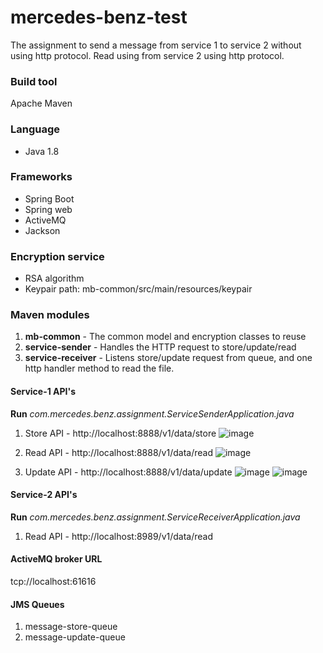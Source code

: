 # mercedes-benz-test
The assignment to send a message from service 1 to service 2 without using http protocol.
Read using from service 2 using http protocol.

### Build tool
Apache Maven

### Language
- Java 1.8

### Frameworks
- Spring Boot
- Spring web
- ActiveMQ
- Jackson

### Encryption service
- RSA algorithm
- Keypair path: mb-common/src/main/resources/keypair

### Maven modules
1. **mb-common** - The common model and encryption classes to reuse
2. **service-sender** - Handles the HTTP request to store/update/read
3. **service-receiver** - Listens store/update request from queue, and one http handler method to read the file.

#### Service-1 API's <br />
**Run** _com.mercedes.benz.assignment.ServiceSenderApplication.java_
1. Store API - http://localhost:8888/v1/data/store
![image](https://user-images.githubusercontent.com/24394694/135723264-5bf6f4fb-8ca7-4a46-9409-70ff15e3179b.png)

2. Read API - http://localhost:8888/v1/data/read
![image](https://user-images.githubusercontent.com/24394694/135723311-4e7aca56-e897-4522-8613-5b94bfcf4dcc.png)

3. Update API - http://localhost:8888/v1/data/update
![image](https://user-images.githubusercontent.com/24394694/135723346-cac3b848-beea-4c32-bbd9-b4a554333847.png)
![image](https://user-images.githubusercontent.com/24394694/135723365-0a45baa3-4d9c-4c9f-a1fb-be9795b50515.png)


#### Service-2 API's <br />
**Run** _com.mercedes.benz.assignment.ServiceReceiverApplication.java_
1. Read API - http://localhost:8989/v1/data/read

#### ActiveMQ broker URL
tcp://localhost:61616

#### JMS Queues
1. message-store-queue
2. message-update-queue


